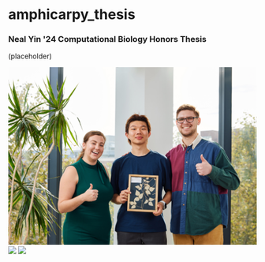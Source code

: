 # amphicarpy_thesis
### Neal Yin '24 Computational Biology Honors Thesis 
(placeholder)

<img src="Weinreich_Lab.jpeg" width="600" height="" />

<img src="greenhouse.png" width="600" height="" />

<img src="seedlings.png" width="600" height="" />
